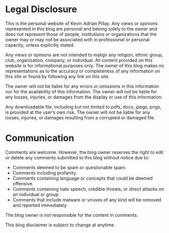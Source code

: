 # Legal Disclosure

This is the personal website of Kevin Adrian Pillay. Any views or opinions represented in this blog are personal and belong solely to the owner and does not represent those of people, institutions or organizations that the owner may or may not be associated with in professional or personal capacity, unless explicitly stated. 

Any views or opinions are not intended to malign any religion, ethnic group, club, organization, company, or individual. All content provided on this website is for informational purposes only. The owner of this blog makes no representations as to the accuracy or completeness of any information on this site or found by following any link on this site. 

The owner will not be liable for any errors or omissions in this information nor for the availability of this information. The owner will not be liable for any losses, injuries, or damages from the display or use of this information.

Any downloadable file, including but not limited to pdfs, docs, jpegs, pngs, is provided at the user’s own risk. The owner will not be liable for any losses, injuries, or damages resulting from a corrupted or damaged file. 

# Communication

Comments are welcome. However, the blog owner reserves the right to edit or delete any comments submitted to this blog without notice due to:

- Comments deemed to be spam or questionable spam.
- Comments including profanity.
- Comments containing language or concepts that could be deemed offensive.
- Comments containing hate speech, credible threats, or direct attacks on an individual or group.
- Comments that include malware or viruses of any kind will be removed and reported immediately. 

The blog owner is not responsible for the content in comments.

This blog disclaimer is subject to change at anytime.
